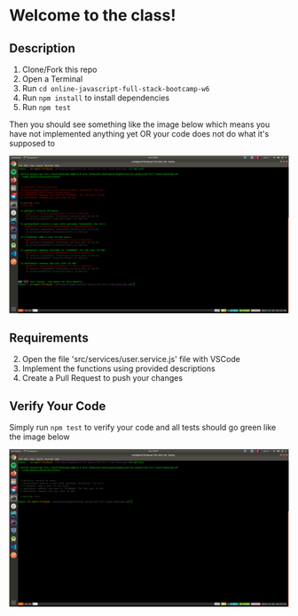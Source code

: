 # Welcome to the class!

## Description
1. Clone/Fork this repo
2. Open a Terminal
3. Run `cd online-javascript-full-stack-bootcamp-w6` 
3. Run `npm install` to install dependencies
4. Run `npm test`

Then you should see something like the image below which means you have not implemented anything yet 
OR 
your code does not do what it's supposed to

![fail](/img/fail.png?raw=true "Tests Failing")


## Requirements

2. Open the file 'src/services/user.service.js' file with VSCode
3. Implement the functions using provided descriptions
4. Create a Pull Request to push your changes

## Verify Your Code
Simply run `npm test` to verify your code and all tests should go green like the image below

![fail](/img/pass.png?raw=true "Tests Passing")

